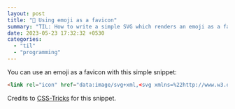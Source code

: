 ```yaml
---
layout: post
title: "📝 Using emoji as a favicon"
summary: "TIL: How to write a simple SVG which renders an emoji as a favicon"
date: 2023-05-23 17:32:32 +0530
categories:
  - "til"
  - "programming"
---
```


You can use an emoji as a favicon with this simple snippet:


```html
<link rel="icon" href="data:image/svg+xml,<svg xmlns=%22http://www.w3.org/2000/svg%22 viewBox=%220 0 100 100%22><text y=%22.9em%22 font-size=%2290%22>🎯</text></svg>">
```

Credits to [CSS-Tricks](https://css-tricks.com/emoji-as-a-favicon/) for this snippet.
